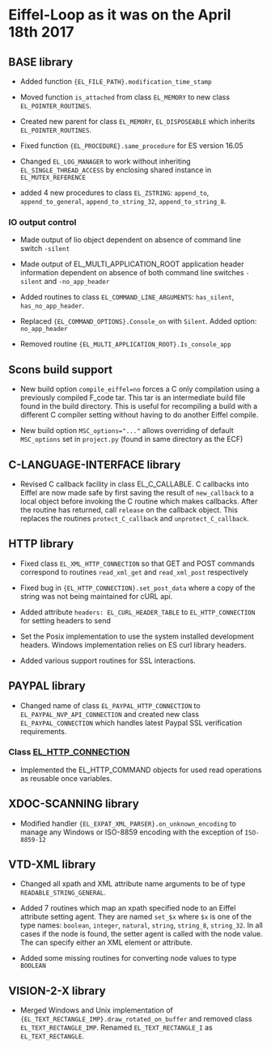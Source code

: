 # Eiffel-Loop as it was on the April 18th 2017

## BASE library

* Added function `{EL_FILE_PATH}.modification_time_stamp`

* Moved function `is_attached` from class `EL_MEMORY` to new class `EL_POINTER_ROUTINES`.

* Created new parent for class `EL_MEMORY`, `EL_DISPOSEABLE` which inherits `EL_POINTER_ROUTINES`.

* Fixed function `{EL_PROCEDURE}.same_procedure` for ES version 16.05

* Changed `EL_LOG_MANAGER` to work without inheriting `EL_SINGLE_THREAD_ACCESS` by enclosing shared instance in `EL_MUTEX_REFERENCE`

* added 4 new procedures to class `EL_ZSTRING`: `append_to`, `append_to_general`, `append_to_string_32`, `append_to_string_8`.

### IO output control

* Made output of lio object dependent on absence of command line switch `-silent`

* Made output of EL_MULTI_APPLICATION_ROOT application header information dependent on absence of both command line switches `-silent` and `-no_app_header`

* Added routines to class `EL_COMMAND_LINE_ARGUMENTS`: `has_silent`, `has_no_app_header`.

* Replaced `{EL_COMMAND_OPTIONS}.Console_on` with `Silent`. Added option: `no_app_header`

* Removed routine `{EL_MULTI_APPLICATION_ROOT}.Is_console_app`

## Scons build support
* New build option `compile_eiffel=no` forces a C only compilation using a previously compiled F_code tar. This tar is an intermediate build file found in the build directory. This is useful for recompiling a build with a different C compiler setting without having to do another Eiffel compile.

* New build option `MSC_options="..."` allows overriding of default `MSC_options` set in `project.py` (found in same directory as the ECF)

## C-LANGUAGE-INTERFACE library

* Revised C callback facility in class EL_C_CALLABLE. C callbacks into Eiffel are now made safe by first saving the result of `new_callback` to a local object before invoking the C routine which makes callbacks. After the routine has returned, call `release` on the callback object. This replaces the routines `protect_C_callback` and `unprotect_C_callback`.

## HTTP library

* Fixed class `EL_XML_HTTP_CONNECTION` so that GET and POST commands correspond to routines `read_xml_get` and `read_xml_post` respectively

* Fixed bug in `{EL_HTTP_CONNECTION}.set_post_data` where a copy of the string was not being maintained for cURL api.

* Added attribute `headers: EL_CURL_HEADER_TABLE` to `EL_HTTP_CONNECTION` for setting headers to send

* Set the Posix implementation to use the system installed development headers. Windows implementation relies on ES curl library headers.

* Added various support routines for SSL interactions.

## PAYPAL library

* Changed name of class `EL_PAYPAL_HTTP_CONNECTION` to `EL_PAYPAL_NVP_API_CONNECTION` and created new class `EL_PAYPAL_CONNECTION` which handles latest Paypal SSL verification requirements. 

### Class [EL_HTTP_CONNECTION](http://www.eiffel-loop.com/library/network/protocol/http/class-index.html#EL_HTTP_CONNECTION)

* Implemented the EL_HTTP_COMMAND objects for used read operations as reusable once variables.

## XDOC-SCANNING library

* Modified handler `{EL_EXPAT_XML_PARSER}.on_unknown_encoding` to manage any Windows or ISO-8859 encoding with the exception of `ISO-8859-12`

## VTD-XML library

* Changed all xpath and XML attribute name arguments to be of type `READABLE_STRING_GENERAL`.

* Added 7 routines which map an xpath specified node to an Eiffel attribute setting agent. They are named `set_$x` where `$x` is one of the type names: `boolean`, `integer`, `natural`, `string`, `string_8`, `string_32`. In all cases if the node is found, the setter agent is called with the node value. The can specify either an XML element or attribute.

* Added some missing routines for converting node values to type `BOOLEAN`

## VISION-2-X library

* Merged Windows and Unix implementation of `{EL_TEXT_RECTANGLE_IMP}.draw_rotated_on_buffer` and removed class `EL_TEXT_RECTANGLE_IMP`. Renamed `EL_TEXT_RECTANGLE_I` as `EL_TEXT_RECTANGLE`.
